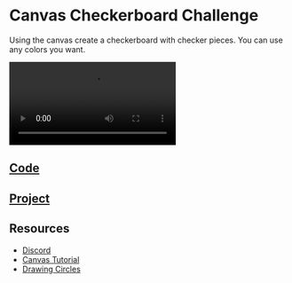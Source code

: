 # Canvas Checkerboard Challenge

Using the canvas create a checkerboard with checker pieces.  You can use any colors you want.

<video controls>
    <source src="https://storage.googleapis.com/noah-education-videos/javascript/2-canvas-checkboard.mp4"
            type="video/mp4">
</video>

## [Code](https://codesandbox.io/s/checkboard-challenge-l9i1dt)

## [Project](https://l9i1dt.csb.app/)

## Resources

- [Discord](https://discord.gg/Jwv7xaPRMS)
- [Canvas Tutorial](https://www.javascripttutorial.net/web-apis/javascript-canvas/)
- [Drawing Circles](https://stackoverflow.com/a/20545418)
